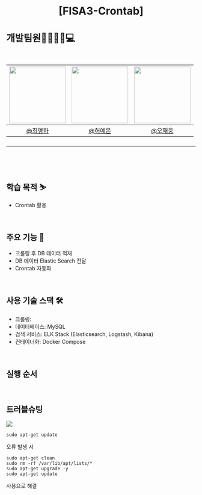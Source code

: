 # <p align="center">[FISA3-Crontab] 


<h2 style="font-size: 25px;"> 개발팀원👨‍👨‍👧‍👦💻<br>
<br>

|<img src="https://avatars.githubusercontent.com/u/98442485?v=4" width="150" height="150"/>|<img src="https://avatars.githubusercontent.com/u/38968449?v=4" width="150" height="150"/>|<img src="https://avatars.githubusercontent.com/u/175371231?v=4" width="150" height="150"/>|
|:-:|:-:|:-:|
|[@최영하](https://github.com/LeeYeonhee-00)|[@허예은](https://github.com/yyyeun)|[@오재웅](https://github.com/ohwoong2)|
---

<br>

## 학습 목적 ⛷

- Crontab 활용
<br>

## 주요 기능 🚁
- 크롤링 후 DB 데이터 적재
- DB 데이터 Elastic Search 전달
- Crontab 자동화
<br>

## 사용 기술 스택 🛠
- 크롤링: 
- 데이터베이스: MySQL
- 검색 서비스: ELK Stack (Elasticsearch, Logstash, Kibana)
- 컨테이너화: Docker Compose
<br>

## 실행 순서

<br>

## 트러블슈팅

<img src="https://github.com/user-attachments/assets/13868a39-fc73-45ed-8748-48781e8b8bf9">
<br>

```
sudo apt-get update
```
오류 발생 시


```
sudo apt-get clean 
sudo rm -rf /var/lib/apt/lists/*
sudo apt-get upgrade -y
sudo apt-get update
```
사용으로 해결



